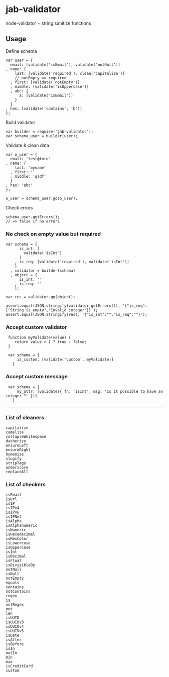 jab-validator
=============

node-validator + string sanitize functions


## Usage
Define schema

    var user = {
      email: [validate('isEmail'), validate('notNull')]
    , name: {
        last: [validate('required'), clean('capitalize')]
        // notEmpty == required
      , first: [validate('notEmpty')]
      , middle: [validate('isUppercase')]
      , abc: {
          a: [validate('isEmail')]
        }
      }
    , has: [validate('contains', 'b')]
    };

Build validator

    var builder = require('jab-validator');
    var schema_user = builder(user);

Validate & clean data

    var o_user = {
      email: 'test@toto'
    , name: {
        last: 'myname'
      , first: ''
      , middle: 'qsdf'
      }
    , has: 'abc'
    };

    o_user = schema_user.go(o_user);


Check errors

    schema_user.getErrors();
    // => false if no errors

### No check on empty value but required

    var schema = {
          is_int: [
            validate('isInt')
          ]
        , is_req: [validate('required'), validate('isInt')]
        }
      , validator = builder(schema)
      , object = {
          is_int: ''
        , is_req: ''
        };

    var res = validator.go(object);

    assert.equal(JSON.stringify(validator.getErrors()), '{"is_req":["String is empty","Invalid integer"]}');
    assert.equal(JSON.stringify(res), '{"is_int":"","is_req":""}');



### Accept custom validator

     function myValidate(value) {
        return value > 1 ? true : false;
     }

     var schema = {
         is_custom: [validate('custom', myValidate)]
       }


### Accept custom message

     var schema = {
         my_attr: [validate({ fn: 'isInt', msg: 'Is it possible to have an integer ?' })]
       }



*****************************************************


### List of cleaners

    capitalize
    camelize
    collapseWhitespace
    dasherize
    ensureLeft
    ensureRight
    humanize
    slugify
    stripTags
    underscore
    replaceAll

### List of checkers

    isEmail
    isUrl
    isIP
    isIPv4
    isIPv6
    isIPNet
    isAlpha
    isAlphanumeric
    isNumeric
    isHexadecimal
    isHexColor
    isLowercase
    isUppercase
    isInt
    isDecimal
    isFloat
    isDivisibleBy
    notNull
    isNull
    notEmpty
    equals
    contains
    notContains
    regex
    is
    notRegex
    not
    len
    isUUID
    isUUIDv3
    isUUIDv4
    isUUIDv5
    isDate
    isAfter
    isBefore
    isIn
    notIn
    min
    max
    isCreditCard
    custom


